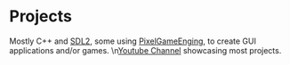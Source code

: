 # Projects
Mostly C++ and [SDL2](https://github.com/libsdl-org/SDL), some using [PixelGameEnging](https://github.com/OneLoneCoder/Javidx9/tree/master/PixelGameEngine), to create GUI applications and/or games.
\n[Youtube Channel](https://www.youtube.com/channel/UCK-i5EsGslezUdBFa3p4UXg) showcasing most projects.

